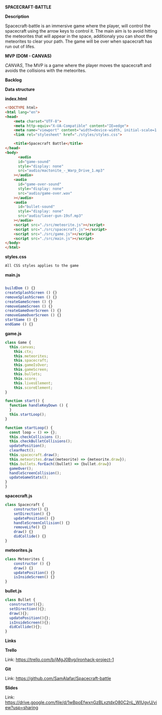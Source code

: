 

**SPACECRAFT-BATTLE**

**Description**

Spacecraft-battle is an immersive game where the player, will control the spacecraft using the arrow keys to control it. The main aim is to avoid hitting the meteorites that will appear in the space, additionaly you can shoot the meteorites to clear your path. The game will be over when spacecraft has run out of lifes.



**MVP (DOM - CANVAS)**

*CANVAS*, The MVP is a game where the player moves the spacecraft and avoids the collisions with the meteorites.



**Backlog**

**Data structure**

**index.html**

```html
<!DOCTYPE html>
<html lang="en">
<head>
    <meta charset="UTF-8">
    <meta http-equiv="X-UA-Compatible" content="IE=edge">
    <meta name="viewport" content="width=device-width, initial-scale=1.0">
    <link rel="stylesheet" href="./styles/styles.css">

    <title>Spacecraft Battle</title>
</head>
<body>
      <audio
      id="game-sound"
      style="display: none"
      src="audio/mactonite_-_Warp_Drive_1.mp3"
    ></audio>
    <audio
      id="game-over-sound"
      style="display: none"
      src="audio/game-over.wav"
    ></audio>
    <audio
      id="bullet-sound"
      style="display: none"
      src="audio/laser-gun-19sf.mp3"
    ></audio>
    <script src="./src/meteorite.js"></script>
    <script src="./src/spacecraft.js"></script>
    <script src="./src/game.js"></script>
    <script src="./src/main.js"></script>
</body>
</html>
```

**styles.css**

```css
All CSS styles applies to the game
```



**main.js**

```javascript

buildDom () {}
createSplashScreen () {}
removeSplashScreen () {}
createGameScreen () {}
removeGameScreen () {}
createGameOverScreen () {}
removeGameOverScreen () {}
startGame () {}
endGame () {}
```

**game.js**

```javascript
class Game {
  this.canvas;
	this.ctx;
	this.meteorites;
	this.spacecraft;
	this.gameIsOver;
	this.gameScreen;
	this.bullets;
	this.score;
	this.livesElement;
	this.scoreElement;
}

function start() {
  function handleKeyDown () {
  }
  this.startLoop();
}

function startLoop() {
  const loop = () => {};
  this.checkCollisions ();
  this.checkBulletCollisions();
  updatePosition();
  clearRect();
  this.spacecraft.draw();
  this.meteorites.draw((meteorite) => {meteorite.draw});
  this.bullets.forEach((bullet) => {bullet.draw})
  gameOver();
  handleScreenCollision();
  updateGameStats();
}
}
```

**spacecraft.js**

```javascript
class Spacecraft {
	constructor() {}
	setDirection() {} 
	updatePosition() {}
	handleScreenCollision() {}
	removeLife() {}
	draw() {}
	didCollide() {}
}
```

**meteorites.js**

```javascript
class Meteorites {
	constructor () {}
	draw() {}
	updatePosition() {}
	isInsideScreen() {}
}
```

**bullet.js**

```javascript
class Bullet {
  constructor(){};
  setDirection(){};
  draw(){};
  updatePosition(){};
  isInsideScreen(){};
  didCollide(){}; 
}
```









**Links**

**Trello**

Link: https://trello.com/b/jMgJ0Bvg/ironhack-project-1

**Git**

Link: https://github.com/SamAlafar/Spacecraft-battle

**Slides**

Link: https://drive.google.com/file/d/1wBpoEfwxnGzBLxztdxO80C2nL_WIUgvU/view?usp=sharing